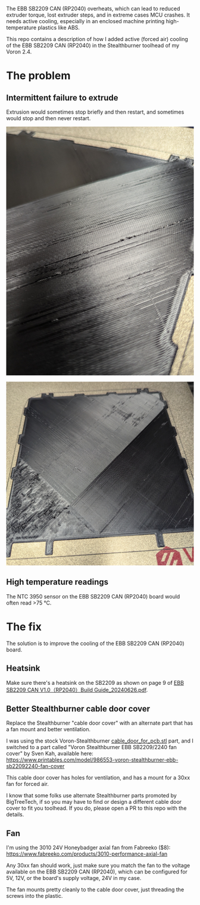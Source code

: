 The EBB SB2209 CAN (RP2040) overheats, which can lead to reduced
extruder torque, lost extruder steps, and in extreme cases MCU crashes.
It needs active cooling, especially in an enclosed machine printing
high-temperature plastics like ABS.

This repo contains a description of how I added active (forced air)
cooling of the EBB SB2209 CAN (RP2040) in the Stealthburner toolhead of
my Voron 2.4.


# The problem


## Intermittent failure to extrude

Extrusion would sometimes stop briefly and then restart, and sometimes
would stop and then never restart.

![](/images/extrusion-problem-0.jpg)

![](/images/extrusion-problem-1.jpg)

## High temperature readings

The NTC 3950 sensor on the EBB SB2209 CAN (RP2040) board would often
read >75 °C.




# The fix

The solution is to improve the cooling of the EBB SB2209 CAN (RP2040)
board.


## Heatsink

Make sure there's a heatsink on the SB2209 as shown
on page 9 of [EBB SB2209 CAN V1.0（RP2040）Build
Guide_20240626.pdf](https://github.com/bigtreetech/EBB/blob/master/EBB%20SB2209%20CAN%20(RP2040)/Build%20Guide/EBB%20SB2209%20CAN%20V1.0%EF%BC%88RP2040%EF%BC%89Build%20Guide_20240626.pdf).


## Better Stealthburner cable door cover

Replace the Stealthburner "cable door cover" with an alternate part that
has a fan mount and better ventilation.

I was using the stock Voron-Stealthburner
[cable_door_for_pcb.stl](https://github.com/VoronDesign/Voron-Stealthburner/blob/main/STLs/Clockwork2/cable_door_for_pcb.stl)
part, and I switched to a part called "Voron Stealthburner
EBB SB2209/2240 fan cover" by Sven Kah, available here:
<https://www.printables.com/model/986553-voron-stealthburner-ebb-sb22092240-fan-cover>

This cable door cover has holes for ventilation, and has a mount for a
30xx fan for forced air.

I know that some folks use alternate Stealthburner parts promoted by
BigTreeTech, if so you may have to find or design a different cable
door cover to fit you toolhead.  If you do, please open a PR to this
repo with the details.


## Fan

I'm using the 3010 24V Honeybadger axial fan from Fabreeko ($8):
<https://www.fabreeko.com/products/3010-performance-axial-fan>

Any 30xx fan should work, just make sure you match the fan to the voltage
available on the EBB SB2209 CAN (RP2040), which can be configured for 5V,
12V, or the board's supply voltage, 24V in my case.

The fan mounts pretty cleanly to the cable door cover, just threading
the screws into the plastic.

